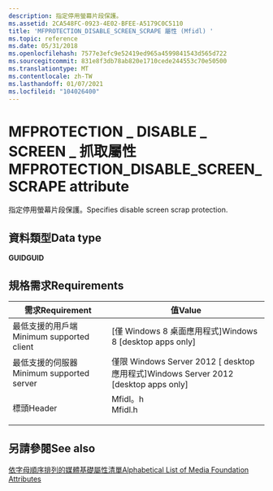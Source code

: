 ```yaml
---
description: 指定停用螢幕片段保護。
ms.assetid: 2CA548FC-0923-4E02-BFEE-A5179C0C5110
title: 'MFPROTECTION_DISABLE_SCREEN_SCRAPE 屬性 (Mfidl) '
ms.topic: reference
ms.date: 05/31/2018
ms.openlocfilehash: 7577e3efc9e52419ed965a4599841543d565d722
ms.sourcegitcommit: 831e8f3db78ab820e1710cede244553c70e50500
ms.translationtype: MT
ms.contentlocale: zh-TW
ms.lasthandoff: 01/07/2021
ms.locfileid: "104026400"
---
```

# <a name="mfprotection_disable_screen_scrape-attribute"></a><span data-ttu-id="27d41-103">MFPROTECTION \_ DISABLE \_ SCREEN \_ 抓取屬性</span><span class="sxs-lookup"><span data-stu-id="27d41-103">MFPROTECTION\_DISABLE\_SCREEN\_SCRAPE attribute</span></span>

<span data-ttu-id="27d41-104">指定停用螢幕片段保護。</span><span class="sxs-lookup"><span data-stu-id="27d41-104">Specifies disable screen scrap protection.</span></span>

## <a name="data-type"></a><span data-ttu-id="27d41-105">資料類型</span><span class="sxs-lookup"><span data-stu-id="27d41-105">Data type</span></span>

<span data-ttu-id="27d41-106">**GUID**</span><span class="sxs-lookup"><span data-stu-id="27d41-106">**GUID**</span></span>

## <a name="requirements"></a><span data-ttu-id="27d41-107">規格需求</span><span class="sxs-lookup"><span data-stu-id="27d41-107">Requirements</span></span>



| <span data-ttu-id="27d41-108">需求</span><span class="sxs-lookup"><span data-stu-id="27d41-108">Requirement</span></span> | <span data-ttu-id="27d41-109">值</span><span class="sxs-lookup"><span data-stu-id="27d41-109">Value</span></span> |
|-------------------------------------|------------------------------------------------------------------------------------|
| <span data-ttu-id="27d41-110">最低支援的用戶端</span><span class="sxs-lookup"><span data-stu-id="27d41-110">Minimum supported client</span></span><br/> | <span data-ttu-id="27d41-111">\[僅 Windows 8 桌面應用程式\]</span><span class="sxs-lookup"><span data-stu-id="27d41-111">Windows 8 \[desktop apps only\]</span></span><br/>                                         |
| <span data-ttu-id="27d41-112">最低支援的伺服器</span><span class="sxs-lookup"><span data-stu-id="27d41-112">Minimum supported server</span></span><br/> | <span data-ttu-id="27d41-113">僅限 Windows Server 2012 \[ desktop 應用程式\]</span><span class="sxs-lookup"><span data-stu-id="27d41-113">Windows Server 2012 \[desktop apps only\]</span></span><br/>                               |
| <span data-ttu-id="27d41-114">標頭</span><span class="sxs-lookup"><span data-stu-id="27d41-114">Header</span></span><br/>                   | <dl> <span data-ttu-id="27d41-115"><dt>Mfidl。h</dt></span><span class="sxs-lookup"><span data-stu-id="27d41-115"><dt>Mfidl.h</dt></span></span> </dl> |



## <a name="see-also"></a><span data-ttu-id="27d41-116">另請參閱</span><span class="sxs-lookup"><span data-stu-id="27d41-116">See also</span></span>

<dl> <dt>

[<span data-ttu-id="27d41-117">依字母順序排列的媒體基礎屬性清單</span><span class="sxs-lookup"><span data-stu-id="27d41-117">Alphabetical List of Media Foundation Attributes</span></span>](alphabetical-list-of-media-foundation-attributes.md)
</dt> </dl>

 

 




